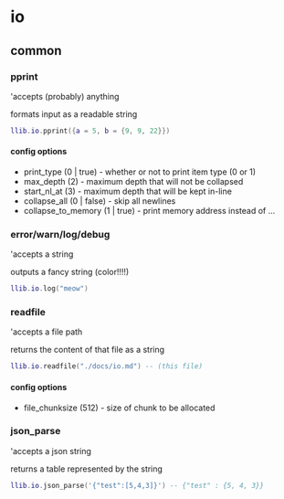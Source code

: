 # io 

## common 

### pprint

'accepts (probably) anything

formats input as a readable string

```lua
llib.io.pprint({a = 5, b = {9, 9, 22}})
```

#### config options

- print_type (0 | true) - whether or not to print item type (0 or 1)
- max_depth (2) - maximum depth that will not be collapsed
- start_nl_at (3) - maximum depth that will be kept in-line
- collapse_all (0 | false) - skip all newlines
- collapse_to_memory (1 | true) - print memory address instead of ...

### error/warn/log/debug 

'accepts a string 

outputs a fancy string (color!!!!)

```lua
llib.io.log("meow")
```

### readfile 

'accepts a file path

returns the content of that file as a string 

```lua
llib.io.readfile("./docs/io.md") -- (this file)
```
#### config options 

- file_chunksize (512) - size of chunk to be allocated

### json_parse 

'accepts a json string 

returns a table represented by the string 

```lua
llib.io.json_parse('{"test":[5,4,3]}') -- {"test" : {5, 4, 3}}
```

